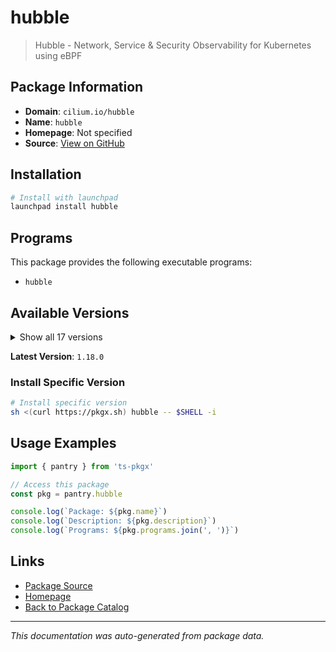 # hubble

> Hubble - Network, Service & Security Observability for Kubernetes using eBPF

## Package Information

- **Domain**: `cilium.io/hubble`
- **Name**: `hubble`
- **Homepage**: Not specified
- **Source**: [View on GitHub](https://github.com/pkgxdev/pantry/tree/main/projects/cilium.io/hubble/package.yml)

## Installation

```bash
# Install with launchpad
launchpad install hubble
```

## Programs

This package provides the following executable programs:

- `hubble`

## Available Versions

<details>
<summary>Show all 17 versions</summary>

- `1.18.0`, `1.17.5`, `1.17.3`, `1.17.2`, `1.17.1`
- `1.17.0`, `1.16.6`, `1.16.5`, `1.16.4`, `1.16.3`
- `1.16.2`, `1.16.1`, `1.16.0`, `0.13.6`, `0.13.5`
- `0.13.4`, `0.13.3`

</details>

**Latest Version**: `1.18.0`

### Install Specific Version

```bash
# Install specific version
sh <(curl https://pkgx.sh) hubble -- $SHELL -i
```

## Usage Examples

```typescript
import { pantry } from 'ts-pkgx'

// Access this package
const pkg = pantry.hubble

console.log(`Package: ${pkg.name}`)
console.log(`Description: ${pkg.description}`)
console.log(`Programs: ${pkg.programs.join(', ')}`)
```

## Links

- [Package Source](https://github.com/pkgxdev/pantry/tree/main/projects/cilium.io/hubble/package.yml)
- [Homepage](#)
- [Back to Package Catalog](../../../package-catalog.md)

---

*This documentation was auto-generated from package data.*
